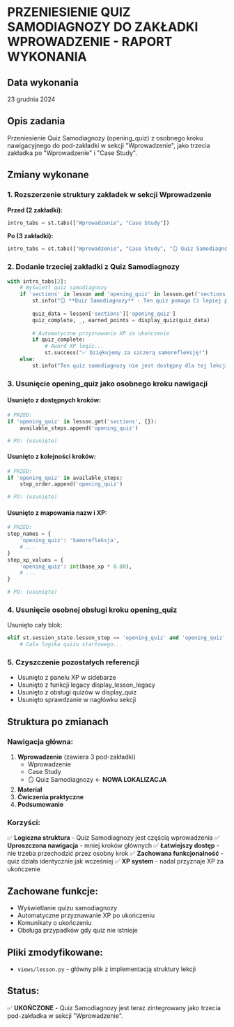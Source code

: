# PRZENIESIENIE QUIZ SAMODIAGNOZY DO ZAKŁADKI WPROWADZENIE - RAPORT WYKONANIA

## Data wykonania
23 grudnia 2024

## Opis zadania
Przeniesienie Quiz Samodiagnozy (opening_quiz) z osobnego kroku nawigacyjnego do pod-zakładki w sekcji "Wprowadzenie", jako trzecia zakładka po "Wprowadzenie" i "Case Study".

## Zmiany wykonane

### 1. Rozszerzenie struktury zakładek w sekcji Wprowadzenie
**Przed (2 zakładki):**
```python
intro_tabs = st.tabs(["Wprowadzenie", "Case Study"])
```

**Po (3 zakładki):**
```python
intro_tabs = st.tabs(["Wprowadzenie", "Case Study", "🪞 Quiz Samodiagnozy"])
```

### 2. Dodanie trzeciej zakładki z Quiz Samodiagnozy
```python
with intro_tabs[2]:
    # Wyświetl quiz samodiagnozy
    if 'sections' in lesson and 'opening_quiz' in lesson.get('sections', {}):
        st.info("🪞 **Quiz Samodiagnozy** - Ten quiz pomaga Ci lepiej poznać siebie jako inwestora...")
        
        quiz_data = lesson['sections']['opening_quiz']
        quiz_complete, _, earned_points = display_quiz(quiz_data)
        
        # Automatyczne przyznawanie XP za ukończenie
        if quiz_complete:
            # Award XP logic...
            st.success("✅ Dziękujemy za szczerą samorefleksję!")
    else:
        st.info("Ten quiz samodiagnozy nie jest dostępny dla tej lekcji.")
```

### 3. Usunięcie opening_quiz jako osobnego kroku nawigacji

#### Usunięto z dostępnych kroków:
```python
# PRZED:
if 'opening_quiz' in lesson.get('sections', {}):
    available_steps.append('opening_quiz')

# PO: (usunięte)
```

#### Usunięto z kolejności kroków:
```python
# PRZED:
if 'opening_quiz' in available_steps:
    step_order.append('opening_quiz')

# PO: (usunięte)
```

#### Usunięto z mapowania nazw i XP:
```python
# PRZED:
step_names = {
    'opening_quiz': 'Samorefleksja',
    # ...
}
step_xp_values = {
    'opening_quiz': int(base_xp * 0.00),
    # ...
}

# PO: (usunięte)
```

### 4. Usunięcie osobnej obsługi kroku opening_quiz
Usunięto cały blok:
```python
elif st.session_state.lesson_step == 'opening_quiz' and 'opening_quiz' in lesson.get('sections', {}):
    # Cała logika quizu startowego...
```

### 5. Czyszczenie pozostałych referencji
- Usunięto z panelu XP w sidebarze
- Usunięto z funkcji legacy display_lesson_legacy
- Usunięto z obsługi quizów w display_quiz
- Usunięto sprawdzanie w nagłówku sekcji

## Struktura po zmianach

### Nawigacja główna:
1. **Wprowadzenie** (zawiera 3 pod-zakładki)
   - Wprowadzenie
   - Case Study
   - 🪞 Quiz Samodiagnozy ← **NOWA LOKALIZACJA**
2. **Materiał**
3. **Ćwiczenia praktyczne**
4. **Podsumowanie**

### Korzyści:
✅ **Logiczna struktura** - Quiz Samodiagnozy jest częścią wprowadzenia
✅ **Uproszczona nawigacja** - mniej kroków głównych
✅ **Łatwiejszy dostęp** - nie trzeba przechodzić przez osobny krok
✅ **Zachowana funkcjonalność** - quiz działa identycznie jak wcześniej
✅ **XP system** - nadal przyznaje XP za ukończenie

## Zachowane funkcje:
- Wyświetlanie quizu samodiagnozy
- Automatyczne przyznawanie XP po ukończeniu
- Komunikaty o ukończeniu
- Obsługa przypadków gdy quiz nie istnieje

## Pliki zmodyfikowane:
- `views/lesson.py` - główny plik z implementacją struktury lekcji

## Status:
✅ **UKOŃCZONE** - Quiz Samodiagnozy jest teraz zintegrowany jako trzecia pod-zakładka w sekcji "Wprowadzenie".
